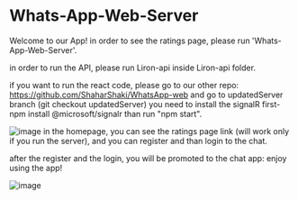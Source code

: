 # Whats-App-Web-Server

Welcome to our App!
in order to see the ratings page, please run 'Whats-App-Web-Server'.

in order to run the API, please run Liron-api inside Liron-api folder.

if you want to run the react code, please go to our other repo:
https://github.com/ShaharShaki/WhatsApp-web
and go to  updatedServer branch (git checkout  updatedServer)
you need to install the signalR first-
npm install @microsoft/signalr
than run "npm start".

![image](https://user-images.githubusercontent.com/47318413/170837993-1803fbb3-e35d-49f4-b924-87725bd406e9.png)
in the homepage, you can see the ratings page link (will work only if you run the server),
and you can register and than login to the chat.

after the register and the login, you will be promoted to the chat app:
enjoy using the app!

![image](https://user-images.githubusercontent.com/47318413/170838029-5eccf51f-71fe-454c-8627-f57a3b0f6733.png)

